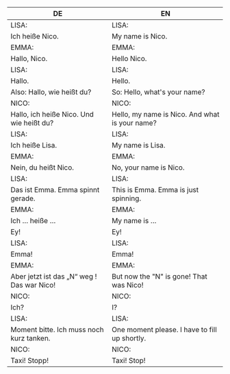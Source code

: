 |DE|EN|
|---|---|
|LISA:|LISA:|
|Ich heiße Nico. |My name is Nico.|
|EMMA:|EMMA:|
|Hallo, Nico.|Hello Nico.|
|LISA:|LISA:|
|Hallo.|Hello.|
|Also: Hallo, wie heißt du? |So: Hello, what's your name?|
|NICO:|NICO:|
|Hallo, ich heiße Nico. Und wie heißt du?|Hello, my name is Nico. And what is your name?|
|LISA:|LISA:|
|Ich heiße Lisa.|My name is Lisa.|
|EMMA:|EMMA:|
|Nein, du heißt Nico.|No, your name is Nico.|
|LISA:|LISA:|
|Das ist Emma. Emma spinnt gerade.|This is Emma. Emma is just spinning.|
|EMMA:|EMMA:|
|Ich … heiße …|My name is …|
|Ey!|Ey!|
|LISA:|LISA:|
|Emma!|Emma!|
|EMMA:|EMMA:|
|Aber jetzt ist das „N“ weg ! Das war Nico!|But now the "N" is gone! That was Nico!|
|NICO:|NICO:|
|Ich?|I?|
|LISA:|LISA:|
|Moment bitte. Ich muss noch kurz tanken.|One moment please. I have to fill up shortly.|
|NICO:|NICO:|
|Taxi! Stopp!|Taxi! Stop!|
